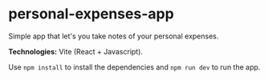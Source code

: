 # personal-expenses-app
Simple app that let's you take notes of your personal expenses.

**Technologies:** Vite (React + Javascript).

Use `npm install` to install the dependencies and `npm run dev` to run the app.
